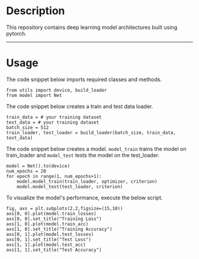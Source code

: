# Description
This repository contains deep learning model architectures built using pytorch.

---

# Usage

The code snippet below imports required classes and methods.

```
from utils import device, build_loader
from model import Net
```

The code snippet below creates a train and test data loader.
```
train_data = # your training dataset
test_data = # your training dataset
batch_size = 512
train_loader, test_loader = build_loader(batch_size, train_data, test_data)
```

The code snippet below creates a model. `model_train` trains the model on train_loader and `model_test` tests the model on the test_loader.
```
model = Net().to(device)
num_epochs = 20
for epoch in range(1, num_epochs+1):
    model.model_train(train_loader, optimizer, criterion)
    model.model_test(test_loader, criterion)
```

To visualize the model's performance, execute the below script.
```
fig, axs = plt.subplots(2,2,figsize=(15,10))
axs[0, 0].plot(model.train_losses)
axs[0, 0].set_title("Training Loss")
axs[1, 0].plot(model.train_acc)
axs[1, 0].set_title("Training Accuracy")
axs[0, 1].plot(model.test_losses)
axs[0, 1].set_title("Test Loss")
axs[1, 1].plot(model.test_acc)
axs[1, 1].set_title("Test Accuracy")
```